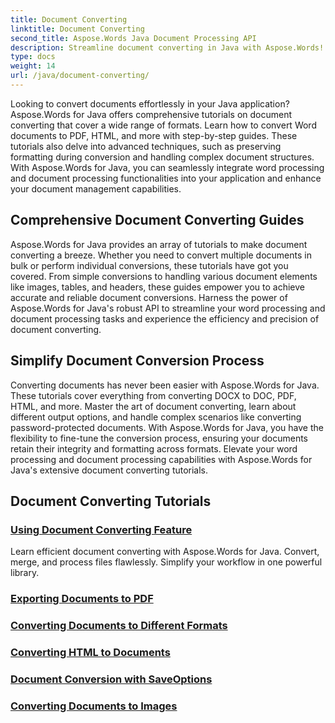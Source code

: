 ```yaml
---
title: Document Converting 
linktitle: Document Converting
second_title: Aspose.Words Java Document Processing API
description: Streamline document converting in Java with Aspose.Words! Learn comprehensive guides for word processing and document processing
type: docs
weight: 14
url: /java/document-converting/
---
```


Looking to convert documents effortlessly in your Java application? Aspose.Words for Java offers comprehensive tutorials on document converting that cover a wide range of formats. Learn how to convert Word documents to PDF, HTML, and more with step-by-step guides. These tutorials also delve into advanced techniques, such as preserving formatting during conversion and handling complex document structures. With Aspose.Words for Java, you can seamlessly integrate word processing and document processing functionalities into your application and enhance your document management capabilities.

## Comprehensive Document Converting Guides

Aspose.Words for Java provides an array of tutorials to make document converting a breeze. Whether you need to convert multiple documents in bulk or perform individual conversions, these tutorials have got you covered. From simple conversions to handling various document elements like images, tables, and headers, these guides empower you to achieve accurate and reliable document conversions. Harness the power of Aspose.Words for Java's robust API to streamline your word processing and document processing tasks and experience the efficiency and precision of document converting.

## Simplify Document Conversion Process

Converting documents has never been easier with Aspose.Words for Java. These tutorials cover everything from converting DOCX to DOC, PDF, HTML, and more. Master the art of document converting, learn about different output options, and handle complex scenarios like converting password-protected documents. With Aspose.Words for Java, you have the flexibility to fine-tune the conversion process, ensuring your documents retain their integrity and formatting across formats. Elevate your word processing and document processing capabilities with Aspose.Words for Java's extensive document converting tutorials.

## Document Converting Tutorials

### [Using Document Converting Feature](./using-document-converting/)
Learn efficient document converting with Aspose.Words for Java. Convert, merge, and process files flawlessly. Simplify your workflow in one powerful library.
### [Exporting Documents to PDF](./exporting-documents-to-pdf/)
### [Converting Documents to Different Formats](./converting-documents-different-formats/)
### [Converting HTML to Documents](./converting-html-documents/)
### [Document Conversion with SaveOptions](./document-conversion-saveoptions/)
### [Converting Documents to Images](./converting-documents-images/)